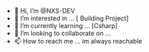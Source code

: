 - 👋 Hi, I’m @NXS-DEV
- 👀 I’m interested in ... [ Building Project]
- 🌱 I’m currently learning ... [Csharp]
- 💞️ I’m looking to collaborate on ...
- 📫 How to reach me ... im always reachable

<!---
NXS-DEV/NXS-DEV is a ✨ special ✨ repository because its `README.md` (this file) appears on your GitHub profile.
You can click the Preview link to take a look at your changes.
--->
